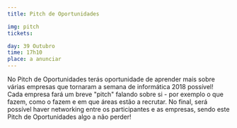 ```yaml
---
title: Pitch de Oportunidades

img: pitch
tickets:

day: 39 Outubro
time: 17h10
place: a anunciar
---
```


No Pitch de Oportunidades terás oportunidade de aprender mais sobre várias empresas que tornaram a semana de informática 2018 possível! Cada empresa fará um breve "pitch" falando sobre si - por exemplo o que fazem, como o fazem e em que áreas estão a recrutar.
No final, será possível haver networking entre os participantes e as empresas, sendo este Pitch de Oportunidades algo a não perder!

